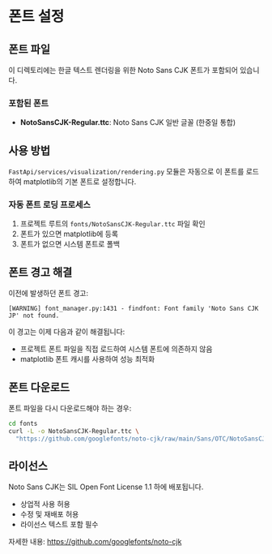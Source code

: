 # 폰트 설정

## 폰트 파일

이 디렉토리에는 한글 텍스트 렌더링을 위한 Noto Sans CJK 폰트가 포함되어 있습니다.

### 포함된 폰트
- **NotoSansCJK-Regular.ttc**: Noto Sans CJK 일반 글꼴 (한중일 통합)

## 사용 방법

`FastApi/services/visualization/rendering.py` 모듈은 자동으로 이 폰트를 로드하여 matplotlib의 기본 폰트로 설정합니다.

### 자동 폰트 로딩 프로세스
1. 프로젝트 루트의 `fonts/NotoSansCJK-Regular.ttc` 파일 확인
2. 폰트가 있으면 matplotlib에 등록
3. 폰트가 없으면 시스템 폰트로 폴백

## 폰트 경고 해결

이전에 발생하던 폰트 경고:
```
[WARNING] font_manager.py:1431 - findfont: Font family 'Noto Sans CJK JP' not found.
```

이 경고는 이제 다음과 같이 해결됩니다:
- 프로젝트 폰트 파일을 직접 로드하여 시스템 폰트에 의존하지 않음
- matplotlib 폰트 캐시를 사용하여 성능 최적화

## 폰트 다운로드

폰트 파일을 다시 다운로드해야 하는 경우:

```bash
cd fonts
curl -L -o NotoSansCJK-Regular.ttc \
  "https://github.com/googlefonts/noto-cjk/raw/main/Sans/OTC/NotoSansCJK-Regular.ttc"
```

## 라이선스

Noto Sans CJK는 SIL Open Font License 1.1 하에 배포됩니다.
- 상업적 사용 허용
- 수정 및 재배포 허용
- 라이선스 텍스트 포함 필수

자세한 내용: https://github.com/googlefonts/noto-cjk
